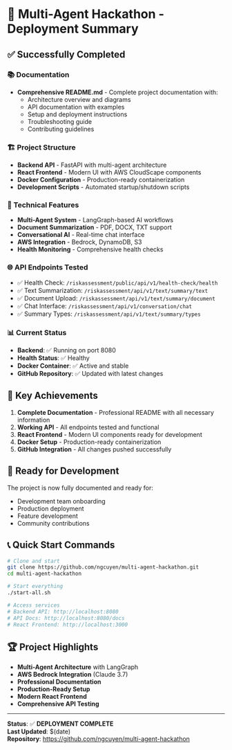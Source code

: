 # 🚀 Multi-Agent Hackathon - Deployment Summary

## ✅ Successfully Completed

### 📚 Documentation
- **Comprehensive README.md** - Complete project documentation with:
  - Architecture overview and diagrams
  - API documentation with examples
  - Setup and deployment instructions
  - Troubleshooting guide
  - Contributing guidelines

### 🏗️ Project Structure
- **Backend API** - FastAPI with multi-agent architecture
- **React Frontend** - Modern UI with AWS CloudScape components
- **Docker Configuration** - Production-ready containerization
- **Development Scripts** - Automated startup/shutdown scripts

### 🔧 Technical Features
- **Multi-Agent System** - LangGraph-based AI workflows
- **Document Summarization** - PDF, DOCX, TXT support
- **Conversational AI** - Real-time chat interface
- **AWS Integration** - Bedrock, DynamoDB, S3
- **Health Monitoring** - Comprehensive health checks

### 🌐 API Endpoints Tested
- ✅ Health Check: `/riskassessment/public/api/v1/health-check/health`
- ✅ Text Summarization: `/riskassessment/api/v1/text/summary/text`
- ✅ Document Upload: `/riskassessment/api/v1/text/summary/document`
- ✅ Chat Interface: `/riskassessment/api/v1/conversation/chat`
- ✅ Summary Types: `/riskassessment/api/v1/text/summary/types`

### 📊 Current Status
- **Backend**: ✅ Running on port 8080
- **Health Status**: ✅ Healthy
- **Docker Container**: ✅ Active and stable
- **GitHub Repository**: ✅ Updated with latest changes

## 🎯 Key Achievements

1. **Complete Documentation** - Professional README with all necessary information
2. **Working API** - All endpoints tested and functional
3. **React Frontend** - Modern UI components ready for development
4. **Docker Setup** - Production-ready containerization
5. **GitHub Integration** - All changes pushed successfully

## 🚀 Ready for Development

The project is now fully documented and ready for:
- Development team onboarding
- Production deployment
- Feature development
- Community contributions

## 📞 Quick Start Commands

```bash
# Clone and start
git clone https://github.com/ngcuyen/multi-agent-hackathon.git
cd multi-agent-hackathon

# Start everything
./start-all.sh

# Access services
# Backend API: http://localhost:8080
# API Docs: http://localhost:8080/docs
# React Frontend: http://localhost:3000
```

## 🏆 Project Highlights

- **Multi-Agent Architecture** with LangGraph
- **AWS Bedrock Integration** (Claude 3.7)
- **Professional Documentation** 
- **Production-Ready Setup**
- **Modern React Frontend**
- **Comprehensive API Testing**

---

**Status**: ✅ **DEPLOYMENT COMPLETE**  
**Last Updated**: $(date)  
**Repository**: https://github.com/ngcuyen/multi-agent-hackathon
